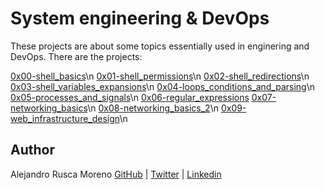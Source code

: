 #  System engineering & DevOps

These projects are about some topics essentially used in enginering and DevOps.
There are the projects:

[0x00-shell_basics](https://github.com/dondropo/holberton-system_engineering-devops/tree/master/0x00-shell_basics)\n
[0x01-shell_permissions](https://github.com/dondropo/holberton-system_engineering-devops/tree/master/0x01-shell_permissions)\n
[0x02-shell_redirections](https://github.com/dondropo/holberton-system_engineering-devops/tree/master/0x02-shell_redirections)\n
[0x03-shell_variables_expansions](https://github.com/dondropo/holberton-system_engineering-devops/tree/master/0x03-shell_variables_expansions)\n
[0x04-loops_conditions_and_parsing](https://github.com/dondropo/holberton-system_engineering-devops/tree/master/0x04-loops_conditions_and_parsing)\n
[0x05-processes_and_signals](https://github.com/dondropo/holberton-system_engineering-devops/tree/master/0x05-processes_and_signals)\n
[0x06-regular_expressions](https://github.com/dondropo/holberton-system_engineering-devops/tree/master/0x06-regular_expressions)
[0x07-networking_basics](https://github.com/dondropo/holberton-system_engineering-devops/tree/master/0x07-networking_basics)\n
[0x08-networking_basics_2](https://github.com/dondropo/holberton-system_engineering-devops/tree/master/0x08-networking_basics_2)\n
[0x09-web_infrastructure_design](https://github.com/dondropo/holberton-system_engineering-devops/tree/master/0x09-web_infrastructure_design)\n

## Author
Alejandro Rusca Moreno [GitHub](https://github.com/dondropo) | [Twitter](https://twitter.com/don_dropo) | [Linkedin](https://www.linkedin.com/in/alejandro-rusca-moreno-59138b1a1/)